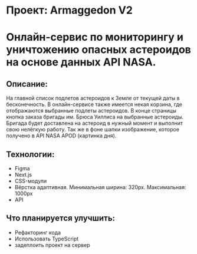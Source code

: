 # Проект: Armaggedon V2

# Онлайн-сервис по мониторингу и уничтожению опасных астероидов на основе данных API NASA.

## Описание:

На главной список подлетов астероидов к Земле от текущей даты в бесконечность. В онлайн-сервисе также имеется некая корзина, где отображаются выбранные подлеты астероидов. В конце страницы кнопка заказа бригады им. Брюса Уиллиса на выбранные астероиды. Бригада будет доставлена на астероид в нужный момент и выполнит свою нелёгкую работу. Так же в фоне шапки изображение, которое получено в API NASA APOD (картинка дня).

## Технологии:

- Figma
- Next.js
- CSS-модули
- Вёрстка адаптивная. Минимальная ширина: 320px. Максимальная: 1000px
- API

## Что планируется улучшить:

- Рефакторинг кода
- Использовать TypeScript
- задеплоить проект на сервер
